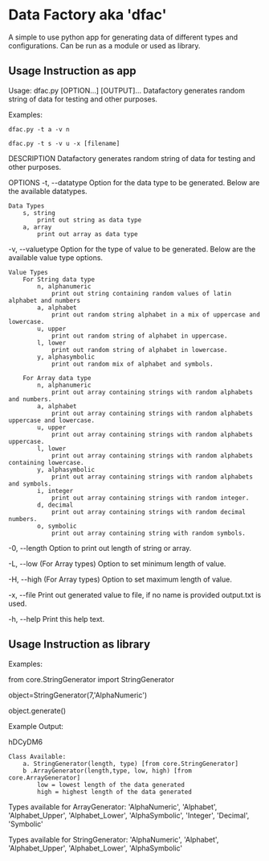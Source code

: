 # Data Factory aka 'dfac'
A simple to use python app for generating data of different types and configurations. Can be run as a module or used as library.

## Usage Instruction as app
Usage: dfac.py [OPTION...] [OUTPUT]...
Datafactory generates random string of data for testing and other purposes.

Examples:

    dfac.py -t a -v n

    dfac.py -t s -v u -x [filename]

DESCRIPTION
Datafactory generates random string of data for testing and other purposes.


OPTIONS
-t, --datatype
Option for the data type to be generated. Below are the available datatypes.

    Data Types
        s, string 
            print out string as data type
        a, array 
            print out array as data type 


-v, --valuetype
Option for the type of value to be generated. Below are the available value type options.
    
    Value Types
        For String data type
            n, alphanumeric 
                print out string containing random values of latin alphabet and numbers
            a, alphabet
                print out random string alphabet in a mix of uppercase and lowercase.
            u, upper
                print out random string of alphabet in uppercase.
            l, lower
                print out random string of alphabet in lowercase.
            y, alphasymbolic
                print out random mix of alphabet and symbols.
    
        For Array data type
            n, alphanumeric
                print out array containing strings with random alphabets and numbers.
            a, alphabet
                print out array containing strings with random alphabets uppercase and lowercase.
            u, upper
                print out array containing strings with random alphabets uppercase.
            l, lower
                print out array containing strings with random alphabets containing lowercase.
            y, alphasymbolic
                print out array containing strings with random alphabets and symbols.
            i, integer
                print out array containing strings with random integer.
            d, decimal
                print out array containing strings with random decimal numbers.
            o, symbolic
                print out array containing string with random symbols.

-0, --length
Option to print out length of string or array.

-L, --low
(For Array types) Option to set minimum length of value.

-H, --high
(For Array types) Option to set maximum length of value.

-x, --file
Print out generated value to file, if no name is provided output.txt is used.

-h, --help
Print this help text.

## Usage Instruction as library

Examples:

from core.StringGenerator import StringGenerator

object=StringGenerator(7,'AlphaNumeric')

object.generate()

Example Output: 

hDCyDM6

    Class Available:
        a. StringGenerator(length, type) [from core.StringGenerator]
        b .ArrayGenerator(length,type, low, high) [from core.ArrayGenerator]
            low = lowest length of the data generated
            high = highest length of the data generated  


Types available for ArrayGenerator:
'AlphaNumeric',
'Alphabet',
'Alphabet_Upper',
'Alphabet_Lower',
'AlphaSymbolic',
'Integer',
'Decimal', 
'Symbolic'

Types available for StringGenerator:
'AlphaNumeric',
'Alphabet',
'Alphabet_Upper',
'Alphabet_Lower',
'AlphaSymbolic'
